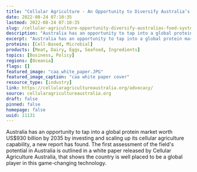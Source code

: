 ```yaml
---
title: "Cellular Agriculture - An Opportunity to Diversify Australia’s Food System"
date: 2022-08-24 07:10:35
lastmod: 2022-08-24 07:10:35
slug: /cellular-agriculture-opportunity-diversify-australias-food-system
description: "Australia has an opportunity to tap into a global protein market worth US$930 billion by 2035 by investing and scaling up its cellular agriculture capability, a new report has found. The first assessment of the field’s potential in Australia is outlined in a white paper released by Cellular Agriculture Australia, that shows the country is well placed to be a global player in this game-changing technology."
excerpt: "Australia has an opportunity to tap into a global protein market worth US$930 billion by 2035 by investing and scaling up its cellular agriculture capability, a new report has found. The first assessment of the field’s potential in Australia is outlined in a white paper released by Cellular Agriculture Australia, that shows the country is well placed to be a global player in this game-changing technology."
proteins: [Cell-Based, Microbial]
products: [Meat, Dairy, Eggs, Seafood, Ingredients]
topics: [Business, Policy]
regions: [Oceania]
flags: []
featured_image: "caa_white_paper.JPG"
featured_image_caption: "caa white paper cover"
resource_type: [industry]
link: https://cellularagricultureaustralia.org/advocacy/
source: cellularagricultureaustralia.org
draft: false
pinned: false
homepage: false
uuid: 11131
---
```

Australia has an opportunity to tap into a global protein market worth
US\$930 billion by 2035 by investing and scaling up its cellular
agriculture capability, a new report has found. The first assessment of
the field's potential in Australia is outlined in a white paper released
by Cellular Agriculture Australia, that shows the country is well placed
to be a global player in this game-changing technology.
